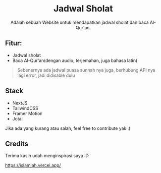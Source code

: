<div align="center">
  <h1>Jadwal Sholat</h1>
 
  <p>Adalah sebuah Website untuk mendapatkan jadwal sholat dan baca Al-Qur'an.</p>
</div>

## Fitur:

- Jadwal sholat
- Baca Al-Qur'an(dengan audio, terjemahan, juga bahasa latin)

> Sebenernya ada jadwal puasa sunnah nya juga, berhubung API nya lagi error, jadi didisable dulu

## Stack

- NextJS
- TailwindCSS
- Framer Motion
- Jotai

Jika ada yang kurang atau salah, feel free to contribute yak :)

## Credits

Terima kasih udah menginspirasi saya :D

https://islamiah.vercel.app/
